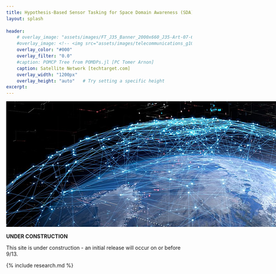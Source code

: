 ```yaml
---
title: Hypothesis-Based Sensor Tasking for Space Domain Awareness (SDA)
layout: splash

header:
    # overlay_image: "assets/images/FT_J35_Banner_2000x660_J35-Art-07-672x192.jpg"
    #overlay_image: <!-- <img src="assets/images/telecommunications_g1092964846.jpg" alt="Image" style="max-width: 1600px; height: auto;"> -->
    overlay_color: "#000"
    overlay_filter: "0.0"
    #caption: POMCP Tree from POMDPs.jl [PC Tomer Arnon]
    caption: Satellite Network [techtarget.com]
    overlay_width: "1200px"  
    overlay_height: "auto"   # Try setting a specific height
excerpt: 
---
```

<!-- <style>
  .page-header {
    background-size: contain !important; /* Make sure the image is not stretched */
    background-repeat: no-repeat;
    background-position: center;
    height: 400px; /* Adjust the height as needed */
    width: 1200px;
  }
</style> -->

<img src="assets/images/telecommunications_g1092964846.jpg" alt="Image" style="max-width: 1600px; height: auto;">


**UNDER CONSTRUCTION**

This site is under construction - an initial release will occur on or before 9/13.

{% include research.md %}




